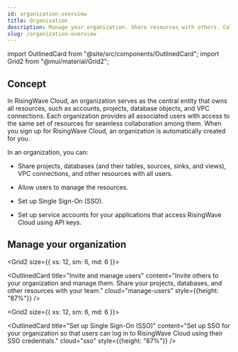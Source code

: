 ```yaml
---
id: organization-overview
title: Organization
description: Manage your organization. Share resources with others. Collaborate with your team.
slug: /organization-overview
---
```


<!-- MDX imports -->
import OutlinedCard from "@site/src/components/OutlinedCard";
import Grid2 from "@mui/material/Grid2";

## Concept

In RisingWave Cloud, an organization serves as the central entity that owns all resources, such as accounts, projects, database objects, and VPC connections. Each organization provides all associated users with access to the same set of resources for seamless collaboration among them. When you sign up for RisingWave Cloud, an organization is automatically created for you.

In an organization, you can:

- Share projects, databases (and their tables, sources, sinks, and views), VPC connections, and other resources with all users.

- Allow users to manage the resources.

- Set up Single Sign-On (SSO).

- Set up service accounts for your applications that access RisingWave Cloud using API keys.


## Manage your organization

<Grid2 container spacing={1}>

<Grid2 size={{ xs: 12, sm: 6, md: 6 }}>

<OutlinedCard
title="Invite and manage users"
content="Invite others to your organization and manage them. Share your projects, databases, and other resources with your team."
cloud="manage-users"
style={{height: "87%"}}
/>

</Grid2>

<Grid2 size={{ xs: 12, sm: 6, md: 6 }}>

<OutlinedCard
title="Set up Single Sign-On (SSO)"
content="Set up SSO for your organization so that users can log in to RisingWave Cloud using their SSO credentials."
cloud="sso"
style={{height: "87%"}}
/>

</Grid2>

</Grid2>

<!--
<Grid2 container spacing={1}>

<Grid2 size={{ xs: 12, sm: 6, md: 6 }}>

<OutlinedCard
title="Set up service accounts"
content="Set up service accounts for your applications that access RisingWave Cloud using API keys."
cloud="organization-service-account"
style={{height: "87%"}}
/>

</Grid2>

<Grid2 size={{ xs: 12, sm: 6, md: 6 }}>



</Grid2>

</Grid2> -->
